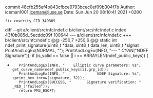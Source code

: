commit 48cfb255ef4b843cfbce9793bcec0ef09b304f7b
Author: iceman1001 <iceman@iuse.se>
Date:   Sun Jun 20 08:10:41 2021 +0200

    fix coverity CID 349309

diff --git a/client/src/nfc/ndef.c b/client/src/nfc/ndef.c
index 43f0b085d..5ecddc09f 100644
--- a/client/src/nfc/ndef.c
+++ b/client/src/nfc/ndef.c
@@ -250,7 +250,6 @@ static int ndef_print_signature(uint8_t *data, uint8_t data_len, uint8_t *signat
     PrintAndLogEx(NORMAL, "");
     PrintAndLogEx(INFO, "--- " _CYAN_("NDEF Signature"));
     if (is_valid == false || i == ARRAYLEN(ndef_public_keys)) {
-        PrintAndLogEx(INFO, "    Elliptic curve parameters: %s", get_curve_name(ndef_public_keys[i].grp_id));
         PrintAndLogEx(INFO, "               NDEF Signature: %s", sprint_hex_inrow(signature, 32));
         PrintAndLogEx(SUCCESS, "       Signature verification: " _RED_("failed"));
         return PM3_ESOFT;
